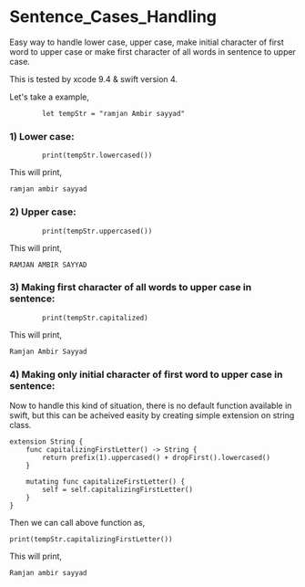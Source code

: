 # Sentence_Cases_Handling
Easy way to handle lower case, upper case, make initial character of first word to upper case or make first character of all words in sentence to upper case.

This is tested by xcode 9.4 & swift version 4.

Let's take a example,
```
        let tempStr = "ramjan Ambir sayyad"
```
### 1) Lower case:
```
        print(tempStr.lowercased())
```
This will print,
```
ramjan ambir sayyad
```
### 2) Upper case:
```
        print(tempStr.uppercased())
```
This will print,
```
RAMJAN AMBIR SAYYAD
```

### 3) Making first character of all words to upper case in sentence:
```
        print(tempStr.capitalized)
```
This will print,
```
Ramjan Ambir Sayyad
```

### 4) Making only initial character of first word to upper case in sentence: 
Now to handle this kind of situation, there is no default function available in swift, 
but this can be acheived easity by creating simple extension on string class.
```
extension String {
    func capitalizingFirstLetter() -> String {
        return prefix(1).uppercased() + dropFirst().lowercased()
    }
    
    mutating func capitalizeFirstLetter() {
        self = self.capitalizingFirstLetter()
    }
}
```
Then we can call above function as,
```
print(tempStr.capitalizingFirstLetter())
```
This will print,
```
Ramjan ambir sayyad
```
